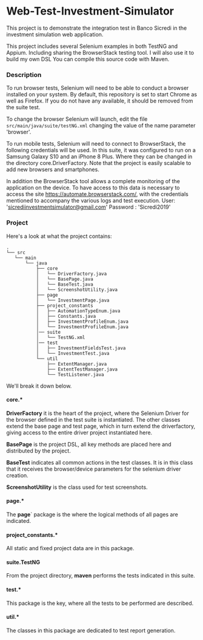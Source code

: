 
# Web-Test-Investment-Simulator
This project is to demonstrate the integration test in Banco Sicredi in the investment simulation web application.

This project includes several Selenium examples in both TestNG and Appium. 
Including sharing the BrowserStack testing tool.
I will also use it to build my own DSL
You can compile this source code with Maven.

### Description

To run browser tests, Selenium will need to be able to conduct a browser
installed on your system. By default, this repository is set to start Chrome as well as Firefox.
If you do not have any available, it should be removed from the suite test.

To change the browser Selenium will launch, edit the file
`src/main/java/suite/testNG.xml` changing the value of the name parameter 'browser'.


To run mobile tests, Selenium will need to connect to BrowserStack, the following credentials will be used. 
In this suite, it was configured to run on a Samsung Galaxy S10 and an iPhone 8 Plus. 
Where they can be changed in the directory core.DriverFactory.
Note that the project is easily scalable to add new browsers and smartphones.

In addition the BrowserStack tool allows a complete monitoring of the application on the device.
To have access to this data is necessary to access the site https://automate.browserstack.com/, 
with the credentials mentioned to accompany the various logs and test execution.
User: 'sicrediinvestmentsimulator@gmail.com'
Password : 'Sicredi2019'


### Project

Here's a look at what the project contains:

```
.
└── src
   └── main
       └── java
           ├── core
           │   └── DriverFactory.java
           │   └── BasePage.java
           │   └── BaseTest.java
           │   └── ScreenshotUtility.java
           ├── page
           │   └── InvestmentPage.java
           ├── project_constants
           │   ├── AutomationTypeEnum.java
           │   ├── Constants.java
           │   ├── InvestmentProfileEnum.java
           │   └── InvestmentProfileEnum.java
           │── suite
           │   └── TestNG.xml
           │── test
           │   ├── InvestmentFieldsTest.java
           │   └── InvestmentTest.java
           └── util
               ├── ExtentManager.java
               ├── ExtentTestManager.java
               └── TestListener.java
```

We'll break it down below.

#### core.*

**DriverFactory** it is the heart of the project, where the Selenium Driver for the browser defined in the test suite is instantiated.
The other classes extend the base page and test page, which in turn extend the driverfactory, giving access to the entire driver project instantiated here.

**BasePage** is the project DSL, all key methods are placed here and distributed by the project.

**BaseTest** indicates all common actions in the test classes. It is in this class that it receives the browser/device parameters for the selenium driver creation.

**ScreenshotUtility** is the class used for test screenshots.

#### page.*

The **page**` package is the where the logical methods of all pages are indicated.

#### project_constants.*

All static and fixed project data are in this package.

#### suite.TestNG

From the project directory, **maven** performs the tests indicated in this suite.

#### test.*

This package is the key, where all the tests to be performed are described.

#### util.*

The classes in this package are dedicated to test report generation.
